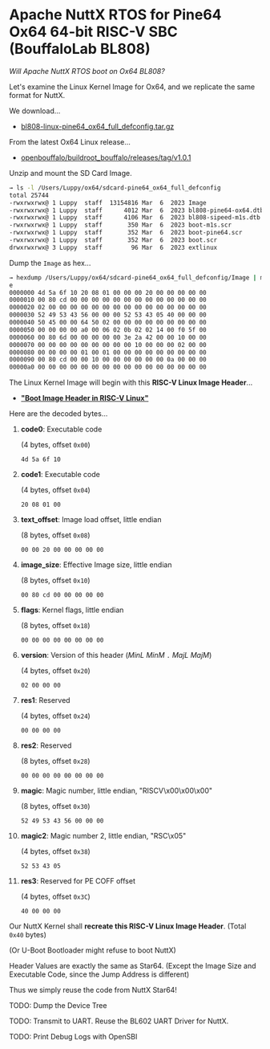 # Apache NuttX RTOS for Pine64 Ox64 64-bit RISC-V SBC (BouffaloLab BL808)

_Will Apache NuttX RTOS boot on Ox64 BL808?_

Let's examine the Linux Kernel Image for Ox64, and we replicate the same format for NuttX.

We download...

- [bl808-linux-pine64_ox64_full_defconfig.tar.gz](https://github.com/openbouffalo/buildroot_bouffalo/releases/download/v1.0.1/bl808-linux-pine64_ox64_full_defconfig.tar.gz) 

From the latest Ox64 Linux release...

- [openbouffalo/buildroot_bouffalo/releases/tag/v1.0.1](https://github.com/openbouffalo/buildroot_bouffalo/releases/tag/v1.0.1)

Unzip and mount the SD Card Image.

```bash
→ ls -l /Users/Luppy/ox64/sdcard-pine64_ox64_full_defconfig     
total 25744
-rwxrwxrwx@ 1 Luppy  staff  13154816 Mar  6  2023 Image
-rwxrwxrwx@ 1 Luppy  staff      4012 Mar  6  2023 bl808-pine64-ox64.dtb
-rwxrwxrwx@ 1 Luppy  staff      4106 Mar  6  2023 bl808-sipeed-m1s.dtb
-rwxrwxrwx@ 1 Luppy  staff       350 Mar  6  2023 boot-m1s.scr
-rwxrwxrwx@ 1 Luppy  staff       352 Mar  6  2023 boot-pine64.scr
-rwxrwxrwx@ 1 Luppy  staff       352 Mar  6  2023 boot.scr
drwxrwxrwx@ 3 Luppy  staff        96 Mar  6  2023 extlinux
```

Dump the `Image` as hex...

```bash
→ hexdump /Users/Luppy/ox64/sdcard-pine64_ox64_full_defconfig/Image | mor
e
0000000 4d 5a 6f 10 20 08 01 00 00 00 20 00 00 00 00 00
0000010 00 80 cd 00 00 00 00 00 00 00 00 00 00 00 00 00
0000020 02 00 00 00 00 00 00 00 00 00 00 00 00 00 00 00
0000030 52 49 53 43 56 00 00 00 52 53 43 05 40 00 00 00
0000040 50 45 00 00 64 50 02 00 00 00 00 00 00 00 00 00
0000050 00 00 00 00 a0 00 06 02 0b 02 02 14 00 f0 5f 00
0000060 00 80 6d 00 00 00 00 00 3e 2a 42 00 00 10 00 00
0000070 00 00 00 00 00 00 00 00 00 10 00 00 00 02 00 00
0000080 00 00 00 00 01 00 01 00 00 00 00 00 00 00 00 00
0000090 00 80 cd 00 00 10 00 00 00 00 00 00 0a 00 00 00
00000a0 00 00 00 00 00 00 00 00 00 00 00 00 00 00 00 00
```

The Linux Kernel Image will begin with this __RISC-V Linux Image Header__...

-   [__"Boot Image Header in RISC-V Linux"__](https://www.kernel.org/doc/html/latest/riscv/boot-image-header.html)

Here are the decoded bytes...

1.  __code0__: Executable code

    (4 bytes, offset `0x00`)

    ```text
    4d 5a 6f 10 
    ```

1.  __code1__: Executable code 

    (4 bytes, offset `0x04`)

    ```text
    20 08 01 00 
    ```

1.  __text_offset__: Image load offset, little endian

    (8 bytes, offset `0x08`)

    ```text
    00 00 20 00 00 00 00 00
    ```

1.  __image_size__: Effective Image size, little endian 

    (8 bytes, offset `0x10`)

    ```text
    00 80 cd 00 00 00 00 00
    ```

1.  __flags__: Kernel flags, little endian 

    (8 bytes, offset `0x18`)

    ```text
    00 00 00 00 00 00 00 00
    ```

1.  __version__: Version of this header (_MinL_ _MinM_ `.` _MajL_ _MajM_)

    (4 bytes, offset `0x20`)

    ```text
    02 00 00 00
    ```

1.  __res1__: Reserved

    (4 bytes, offset `0x24`)

    ```text
    00 00 00 00
    ```

1.  __res2__: Reserved

    (8 bytes, offset `0x28`)

    ```text
    00 00 00 00 00 00 00 00
    ```

1.  __magic__: Magic number, little endian, "RISCV\x00\x00\x00" 
    
    (8 bytes, offset `0x30`)

    ```text
    52 49 53 43 56 00 00 00
    ```

1.  __magic2__: Magic number 2, little endian, "RSC\x05" 

    (4 bytes, offset `0x38`)

    ```text
    52 53 43 05
    ```

1.  __res3__: Reserved for PE COFF offset

    (4 bytes, offset `0x3C`)
    
    ```text
    40 00 00 00
    ```

Our NuttX Kernel shall __recreate this RISC-V Linux Image Header__. (Total `0x40` bytes)

(Or U-Boot Bootloader might refuse to boot NuttX)

Header Values are exactly the same as Star64. (Except the Image Size and Executable Code, since the Jump Address is different)

Thus we simply reuse the code from NuttX Star64!

TODO: Dump the Device Tree

TODO: Transmit to UART. Reuse the BL602 UART Driver for NuttX.

TODO: Print Debug Logs with OpenSBI
